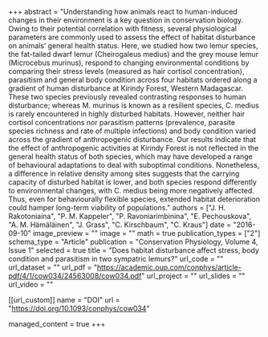 +++
abstract = "Understanding how animals react to human-induced changes in their environment is a key question in conservation biology. Owing to their potential correlation with fitness, several physiological parameters are commonly used to assess the effect of habitat disturbance on animals’ general health status. Here, we studied how two lemur species, the fat-tailed dwarf lemur (Cheirogaleus medius) and the grey mouse lemur (Microcebus murinus), respond to changing environmental conditions by comparing their stress levels (measured as hair cortisol concentration), parasitism and general body condition across four habitats ordered along a gradient of human disturbance at Kirindy Forest, Western Madagascar. These two species previously revealed contrasting responses to human disturbance; whereas M. murinus is known as a resilient species, C. medius is rarely encountered in highly disturbed habitats. However, neither hair cortisol concentrations nor parasitism patterns (prevalence, parasite species richness and rate of multiple infections) and body condition varied across the gradient of anthropogenic disturbance. Our results indicate that the effect of anthropogenic activities at Kirindy Forest is not reflected in the general health status of both species, which may have developed a range of behavioural adaptations to deal with suboptimal conditions. Nonetheless, a difference in relative density among sites suggests that the carrying capacity of disturbed habitat is lower, and both species respond differently to environmental changes, with C. medius being more negatively affected. Thus, even for behaviourally flexible species, extended habitat deterioration could hamper long-term viability of populations."
authors = ["J. H. Rakotoniaina", "P. M. Kappeler", "P. Ravoniarimbinina", "E. Pechouskova", "A. M. Hämäläinen", "J. Grass", "C. Kirschbaum", "C. Kraus"]
date = "2016-09-10"
image_preview = ""
image = ""
math = true
publication_types = ["2"]
schema_type = "Article"
publication = "Conservation Physiology, Volume 4, Issue 1"
selected = true
title = "Does habitat disturbance affect stress, body condition and parasitism in two sympatric lemurs?"
url_code = ""
url_dataset = ""
url_pdf = "https://academic.oup.com/conphys/article-pdf/4/1/cow034/24563008/cow034.pdf"
url_project = ""
url_slides = ""
url_video = ""

[[url_custom]]
name = "DOI"
url = "https://doi.org/10.1093/conphys/cow034"

managed_content = true
+++
